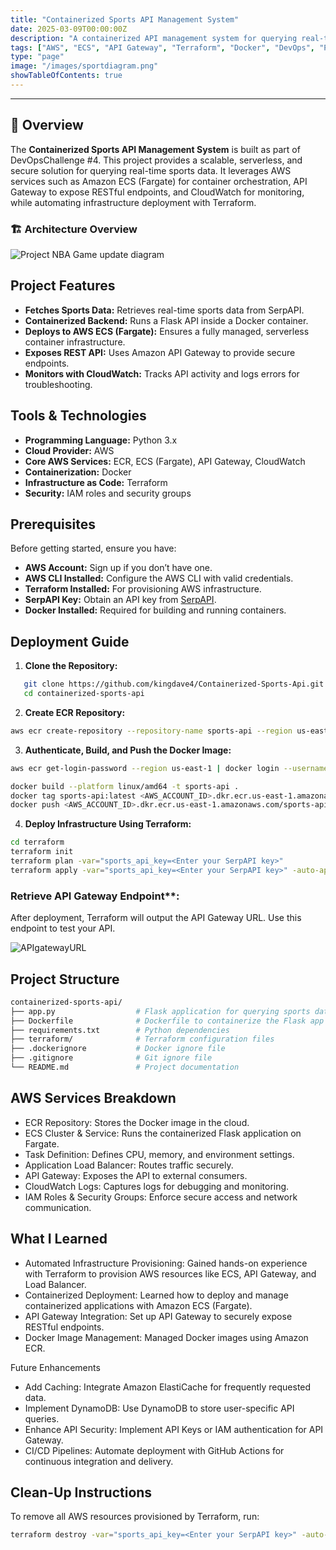 ```yaml
---
title: "Containerized Sports API Management System"
date: 2025-03-09T00:00:00Z
description: "A containerized API management system for querying real-time sports data using AWS ECS (Fargate), API Gateway, Docker, and Terraform."
tags: ["AWS", "ECS", "API Gateway", "Terraform", "Docker", "DevOps", "Python"]
type: "page"
image: "/images/sportdiagram.png"
showTableOfContents: true
---
```


---
## 📌 Overview

The **Containerized Sports API Management System** is built as part of DevOpsChallenge #4. This project provides a scalable, serverless, and secure solution for querying real-time sports data. It leverages AWS services such as Amazon ECS (Fargate) for container orchestration, API Gateway to expose RESTful endpoints, and CloudWatch for monitoring, while automating infrastructure deployment with Terraform.

### 🏗️ Architecture Overview

![Project NBA Game update diagram](/images/sportdiagram.png)


## Project Features

- **Fetches Sports Data:** Retrieves real-time sports data from SerpAPI.
- **Containerized Backend:** Runs a Flask API inside a Docker container.
- **Deploys to AWS ECS (Fargate):** Ensures a fully managed, serverless container infrastructure.
- **Exposes REST API:** Uses Amazon API Gateway to provide secure endpoints.
- **Monitors with CloudWatch:** Tracks API activity and logs errors for troubleshooting.

## Tools & Technologies

- **Programming Language:** Python 3.x
- **Cloud Provider:** AWS
- **Core AWS Services:** ECR, ECS (Fargate), API Gateway, CloudWatch
- **Containerization:** Docker
- **Infrastructure as Code:** Terraform
- **Security:** IAM roles and security groups

## Prerequisites

Before getting started, ensure you have:

- **AWS Account:** Sign up if you don’t have one.
- **AWS CLI Installed:** Configure the AWS CLI with valid credentials.
- **Terraform Installed:** For provisioning AWS infrastructure.
- **SerpAPI Key:** Obtain an API key from [SerpAPI](https://serpapi.com).
- **Docker Installed:** Required for building and running containers.

## Deployment Guide

1. **Clone the Repository:**
```bash
   git clone https://github.com/kingdave4/Containerized-Sports-Api.git
   cd containerized-sports-api
```

2. **Create ECR Repository:**

``` bash
aws ecr create-repository --repository-name sports-api --region us-east-1
```

3. **Authenticate, Build, and Push the Docker Image:**

``` bash
aws ecr get-login-password --region us-east-1 | docker login --username AWS --password-stdin <AWS_ACCOUNT_ID>.dkr.ecr.us-east-1.amazonaws.com

docker build --platform linux/amd64 -t sports-api .
docker tag sports-api:latest <AWS_ACCOUNT_ID>.dkr.ecr.us-east-1.amazonaws.com/sports-api:sports-api-latest
docker push <AWS_ACCOUNT_ID>.dkr.ecr.us-east-1.amazonaws.com/sports-api:sports-api-latest
```

4. **Deploy Infrastructure Using Terraform:**

``` bash
cd terraform
terraform init
terraform plan -var="sports_api_key=<Enter your SerpAPI key>"
terraform apply -var="sports_api_key=<Enter your SerpAPI key>" -auto-approve
```

### Retrieve API Gateway Endpoint**: 
After deployment, Terraform will output the API Gateway URL. Use this endpoint to test your API.

![APIgatewayURL](/images/apigateway.png)

## Project Structure

``` bash
containerized-sports-api/
├── app.py                  # Flask application for querying sports data
├── Dockerfile              # Dockerfile to containerize the Flask app
├── requirements.txt        # Python dependencies
├── terraform/              # Terraform configuration files
├── .dockerignore           # Docker ignore file
├── .gitignore              # Git ignore file
└── README.md               # Project documentation
```

## AWS Services Breakdown

- ECR Repository: Stores the Docker image in the cloud.
- ECS Cluster & Service: Runs the containerized Flask application on Fargate.
- Task Definition: Defines CPU, memory, and environment settings.
- Application Load Balancer: Routes traffic securely.
- API Gateway: Exposes the API to external consumers.
- CloudWatch Logs: Captures logs for debugging and monitoring.
- IAM Roles & Security Groups: Enforce secure access and network communication.


## What I Learned

- Automated Infrastructure Provisioning: Gained hands-on experience with Terraform to provision AWS resources like ECS, API Gateway, and Load Balancer.
- Containerized Deployment: Learned how to deploy and manage containerized applications with Amazon ECS (Fargate).
- API Gateway Integration: Set up API Gateway to securely expose RESTful endpoints.
- Docker Image Management: Managed Docker images using Amazon ECR.


Future Enhancements
- Add Caching: Integrate Amazon ElastiCache for frequently requested data.
- Implement DynamoDB: Use DynamoDB to store user-specific API queries.
- Enhance API Security: Implement API Keys or IAM authentication for API Gateway.
- CI/CD Pipelines: Automate deployment with GitHub Actions for continuous integration and delivery.


## Clean-Up Instructions

To remove all AWS resources provisioned by Terraform, run:

``` bash
terraform destroy -var="sports_api_key=<Enter your SerpAPI key>" -auto-approve
```
